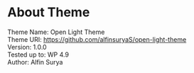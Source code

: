 # About Theme

Theme Name: Open Light Theme<br>
Theme URI: <a href="#">https://github.com/alfinsuryaS/open-light-theme</a><br>
Version: 1.0.0<br>
Tested up to: WP 4.9<br>
Author: Alfin Surya<br>